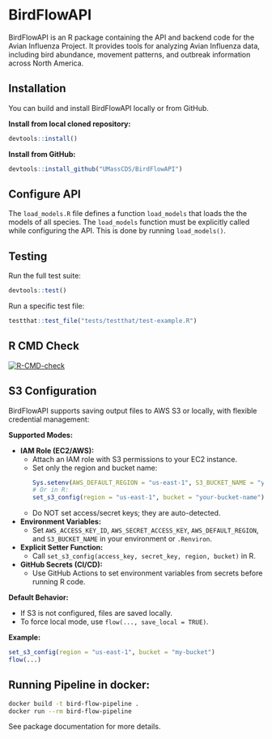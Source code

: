 # BirdFlowAPI

BirdFlowAPI is an R package containing the API and backend code for the Avian Influenza Project. It provides tools for analyzing Avian Influenza data, including bird abundance, movement patterns, and outbreak information across North America.

## Installation

You can build and install BirdFlowAPI locally or from GitHub.


**Install from local cloned repository:**
```r
devtools::install()
```

**Install from GitHub:**
```r
devtools::install_github("UMassCDS/BirdFlowAPI")
```

## Configure API

The `load_models.R` file defines a function `load_models` that loads the the models of all species. The `load_models` function must be explicitly called while configuring the API. This is done by running `load_models()`.

## Testing

Run the full test suite:
```r
devtools::test()
```

Run a specific test file:
```r
testthat::test_file("tests/testthat/test-example.R")
```

## R CMD Check

<!-- badges: start -->
[![R-CMD-check](https://github.com/UMassCDS/BirdFlowAPI/actions/workflows/R-CMD-check.yaml/badge.svg)](https://github.com/UMassCDS/BirdFlowAPI/actions/workflows/R-CMD-check.yaml)
<!-- badges: end -->

## S3 Configuration

BirdFlowAPI supports saving output files to AWS S3 or locally, with flexible credential management:

**Supported Modes:**
- **IAM Role (EC2/AWS):**
  - Attach an IAM role with S3 permissions to your EC2 instance.
  - Set only the region and bucket name:
    ```r
    Sys.setenv(AWS_DEFAULT_REGION = "us-east-1", S3_BUCKET_NAME = "your-bucket-name")
    # Or in R:
    set_s3_config(region = "us-east-1", bucket = "your-bucket-name")
    ```
  - Do NOT set access/secret keys; they are auto-detected.
- **Environment Variables:**
  - Set `AWS_ACCESS_KEY_ID`, `AWS_SECRET_ACCESS_KEY`, `AWS_DEFAULT_REGION`, and `S3_BUCKET_NAME` in your environment or `.Renviron`.
- **Explicit Setter Function:**
  - Call `set_s3_config(access_key, secret_key, region, bucket)` in R.
- **GitHub Secrets (CI/CD):**
  - Use GitHub Actions to set environment variables from secrets before running R code.

**Default Behavior:**
- If S3 is not configured, files are saved locally.
- To force local mode, use `flow(..., save_local = TRUE)`.

**Example:**
```r
set_s3_config(region = "us-east-1", bucket = "my-bucket")
flow(...)
```


## Running Pipeline in docker:
```bash
docker build -t bird-flow-pipeline .
docker run --rm bird-flow-pipeline
```




See package documentation for more details.
